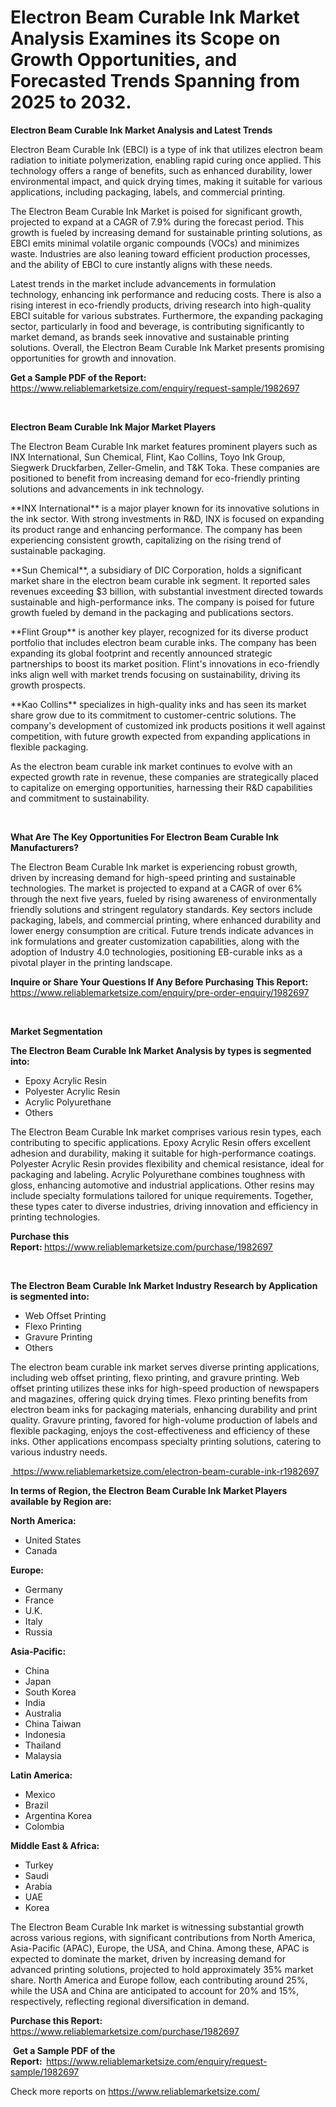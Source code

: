 <p><h1>Electron Beam Curable Ink Market Analysis Examines its Scope on Growth Opportunities, and Forecasted Trends Spanning from 2025 to 2032.</h1></p><p><strong>Electron Beam Curable Ink Market Analysis and Latest Trends</strong></p>
<p><p>Electron Beam Curable Ink (EBCI) is a type of ink that utilizes electron beam radiation to initiate polymerization, enabling rapid curing once applied. This technology offers a range of benefits, such as enhanced durability, lower environmental impact, and quick drying times, making it suitable for various applications, including packaging, labels, and commercial printing.</p><p>The Electron Beam Curable Ink Market is poised for significant growth, projected to expand at a CAGR of 7.9% during the forecast period. This growth is fueled by increasing demand for sustainable printing solutions, as EBCI emits minimal volatile organic compounds (VOCs) and minimizes waste. Industries are also leaning toward efficient production processes, and the ability of EBCI to cure instantly aligns with these needs.</p><p>Latest trends in the market include advancements in formulation technology, enhancing ink performance and reducing costs. There is also a rising interest in eco-friendly products, driving research into high-quality EBCI suitable for various substrates. Furthermore, the expanding packaging sector, particularly in food and beverage, is contributing significantly to market demand, as brands seek innovative and sustainable printing solutions. Overall, the Electron Beam Curable Ink Market presents promising opportunities for growth and innovation.</p></p>
<p><strong>Get a Sample PDF of the Report:&nbsp;</strong> <a href="https://www.reliablemarketsize.com/enquiry/request-sample/1982697?utm_campaign=2457&utm_medium=2&utm_source=Github&utm_content=ia&utm_term=03042025&utm_id=electron-beam-curable-ink">https://www.reliablemarketsize.com/enquiry/request-sample/1982697</a></p>
<p>&nbsp;</p>
<p><strong>Electron Beam Curable Ink Major Market Players</strong></p>
<p><p>The Electron Beam Curable Ink market features prominent players such as INX International, Sun Chemical, Flint, Kao Collins, Toyo Ink Group, Siegwerk Druckfarben, Zeller-Gmelin, and T&K Toka. These companies are positioned to benefit from increasing demand for eco-friendly printing solutions and advancements in ink technology.</p><p>**INX International** is a major player known for its innovative solutions in the ink sector. With strong investments in R&D, INX is focused on expanding its product range and enhancing performance. The company has been experiencing consistent growth, capitalizing on the rising trend of sustainable packaging.</p><p>**Sun Chemical**, a subsidiary of DIC Corporation, holds a significant market share in the electron beam curable ink segment. It reported sales revenues exceeding $3 billion, with substantial investment directed towards sustainable and high-performance inks. The company is poised for future growth fueled by demand in the packaging and publications sectors.</p><p>**Flint Group** is another key player, recognized for its diverse product portfolio that includes electron beam curable inks. The company has been expanding its global footprint and recently announced strategic partnerships to boost its market position. Flint's innovations in eco-friendly inks align well with market trends focusing on sustainability, driving its growth prospects.</p><p>**Kao Collins** specializes in high-quality inks and has seen its market share grow due to its commitment to customer-centric solutions. The company's development of customized ink products positions it well against competition, with future growth expected from expanding applications in flexible packaging.</p><p>As the electron beam curable ink market continues to evolve with an expected growth rate in revenue, these companies are strategically placed to capitalize on emerging opportunities, harnessing their R&D capabilities and commitment to sustainability.</p></p>
<p>&nbsp;</p>
<p><strong>What Are The Key Opportunities For Electron Beam Curable Ink Manufacturers?</strong></p>
<p><p>The Electron Beam Curable Ink market is experiencing robust growth, driven by increasing demand for high-speed printing and sustainable technologies. The market is projected to expand at a CAGR of over 6% through the next five years, fueled by rising awareness of environmentally friendly solutions and stringent regulatory standards. Key sectors include packaging, labels, and commercial printing, where enhanced durability and lower energy consumption are critical. Future trends indicate advances in ink formulations and greater customization capabilities, along with the adoption of Industry 4.0 technologies, positioning EB-curable inks as a pivotal player in the printing landscape.</p></p>
<p><strong>Inquire or Share Your Questions If Any Before Purchasing This Report:</strong> <a href="https://www.reliablemarketsize.com/enquiry/pre-order-enquiry/1982697?utm_campaign=2457&utm_medium=2&utm_source=Github&utm_content=ia&utm_term=03042025&utm_id=electron-beam-curable-ink">https://www.reliablemarketsize.com/enquiry/pre-order-enquiry/1982697</a></p>
<p>&nbsp;</p>
<p><strong>Market Segmentation</strong></p>
<p><strong>The Electron Beam Curable Ink Market Analysis by types is segmented into:</strong></p>
<p><ul><li>Epoxy Acrylic Resin</li><li>Polyester Acrylic Resin</li><li>Acrylic Polyurethane</li><li>Others</li></ul></p>
<p><p>The Electron Beam Curable Ink market comprises various resin types, each contributing to specific applications. Epoxy Acrylic Resin offers excellent adhesion and durability, making it suitable for high-performance coatings. Polyester Acrylic Resin provides flexibility and chemical resistance, ideal for packaging and labeling. Acrylic Polyurethane combines toughness with gloss, enhancing automotive and industrial applications. Other resins may include specialty formulations tailored for unique requirements. Together, these types cater to diverse industries, driving innovation and efficiency in printing technologies.</p></p>
<p><strong>Purchase this Report:&nbsp;</strong><a href="https://www.reliablemarketsize.com/purchase/1982697?utm_campaign=2457&utm_medium=2&utm_source=Github&utm_content=ia&utm_term=03042025&utm_id=electron-beam-curable-ink">https://www.reliablemarketsize.com/purchase/1982697</a></p>
<p>&nbsp;</p>
<p><strong>The Electron Beam Curable Ink Market Industry Research by Application is segmented into:</strong></p>
<p><ul><li>Web Offset Printing</li><li>Flexo Printing</li><li>Gravure Printing</li><li>Others</li></ul></p>
<p><p>The electron beam curable ink market serves diverse printing applications, including web offset printing, flexo printing, and gravure printing. Web offset printing utilizes these inks for high-speed production of newspapers and magazines, offering quick drying times. Flexo printing benefits from electron beam inks for packaging materials, enhancing durability and print quality. Gravure printing, favored for high-volume production of labels and flexible packaging, enjoys the cost-effectiveness and efficiency of these inks. Other applications encompass specialty printing solutions, catering to various industry needs.</p></p>
<p><a href="https://www.reliablemarketsize.com/electron-beam-curable-ink-r1982697?utm_campaign=2457&utm_medium=2&utm_source=Github&utm_content=ia&utm_term=03042025&utm_id=electron-beam-curable-ink">&nbsp;https://www.reliablemarketsize.com/electron-beam-curable-ink-r1982697</a></p>
<p><strong>In terms of Region, the Electron Beam Curable Ink Market Players available by Region are:</strong></p>
<p>
    <p> <strong> North America: </strong>
        <ul>
            <li>United States</li>
            <li>Canada</li>
        </ul>
        </p> 
    <p> <strong> Europe: </strong>
        <ul>
            <li>Germany</li>
            <li>France</li>
            <li>U.K.</li>
            <li>Italy</li>
            <li>Russia</li>
        </ul>
        </p> 
    <p> <strong> Asia-Pacific: </strong>
        <ul>
            <li>China</li>
            <li>Japan</li>
            <li>South Korea</li>
            <li>India</li>
            <li>Australia</li>
            <li>China Taiwan</li>
            <li>Indonesia</li>
            <li>Thailand</li>
            <li>Malaysia</li>
        </ul>
        </p> 
    <p> <strong> Latin America: </strong>
        <ul>
            <li>Mexico</li>
            <li>Brazil</li>
            <li>Argentina Korea</li>
            <li>Colombia</li>
        </ul>
        </p> 
    <p> <strong> Middle East & Africa: </strong>
        <ul>
            <li>Turkey</li>
            <li>Saudi</li>
            <li>Arabia</li>
            <li>UAE</li>
            <li>Korea</li>
        </ul>
    </p>
    </p>
<p><p>The Electron Beam Curable Ink market is witnessing substantial growth across various regions, with significant contributions from North America, Asia-Pacific (APAC), Europe, the USA, and China. Among these, APAC is expected to dominate the market, driven by increasing demand for advanced printing solutions, projected to hold approximately 35% market share. North America and Europe follow, each contributing around 25%, while the USA and China are anticipated to account for 20% and 15%, respectively, reflecting regional diversification in demand.</p></p>
<p><strong>Purchase this Report: </strong><a href="https://www.reliablemarketsize.com/purchase/1982697?utm_campaign=2457&utm_medium=2&utm_source=Github&utm_content=ia&utm_term=03042025&utm_id=electron-beam-curable-ink">https://www.reliablemarketsize.com/purchase/1982697</a></p>
<p>&nbsp;<strong>Get a Sample PDF of the Report:&nbsp;&nbsp;</strong><a href="https://www.reliablemarketsize.com/enquiry/request-sample/1982697?utm_campaign=2457&utm_medium=2&utm_source=Github&utm_content=ia&utm_term=03042025&utm_id=electron-beam-curable-ink">https://www.reliablemarketsize.com/enquiry/request-sample/1982697</a></p>
<p><strong></strong></p>
<p>Check more reports on <a href="https://www.reliablemarketsize.com/?utm_campaign=2457&utm_medium=2&utm_source=Github&utm_content=ia&utm_term=03042025&utm_id=electron-beam-curable-ink">https://www.reliablemarketsize.com/</a></p>